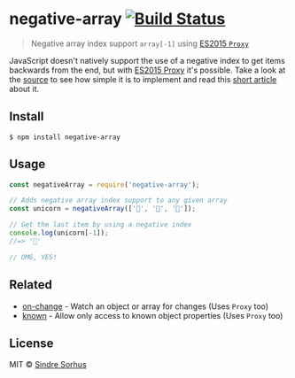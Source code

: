 # negative-array [![Build Status](https://travis-ci.org/sindresorhus/negative-array.svg?branch=gh-pages)](https://travis-ci.org/sindresorhus/negative-array)

> Negative array index support `array[-1]` using [ES2015 `Proxy`](https://ponyfoo.com/articles/es6-proxies-in-depth)

JavaScript doesn't natively support the use of a negative index to get items backwards from the end, but with [ES2015 Proxy](http://soft.vub.ac.be/~tvcutsem/proxies/) it's possible. Take a look at the [source](index.js) to see how simple it is to implement and read this [short article](http://dailyjs.com/2013/11/15/negative-array/) about it.


## Install

```
$ npm install negative-array
```


## Usage

```js
const negativeArray = require('negative-array');

// Adds negative array index support to any given array
const unicorn = negativeArray(['🐴', '🎂', '🌈']);

// Get the last item by using a negative index
console.log(unicorn[-1]);
//=> '🌈'

// OMG, YES!
```


## Related

- [on-change](https://github.com/sindresorhus/on-change) - Watch an object or array for changes (Uses `Proxy` too)
- [known](https://github.com/sindresorhus/known) - Allow only access to known object properties (Uses `Proxy` too)


## License

MIT © [Sindre Sorhus](https://sindresorhus.com)
